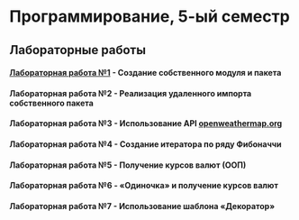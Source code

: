 # Программирование, 5-ый семестр
## Лабораторные работы
#### <a href = https://github.com/SArtemS/Lab5_1> Лабораторная работа №1</a> - Создание собственного модуля и пакета

#### <a> Лабораторная работа №2 </a> - Реализация удаленного импорта собственного пакета

#### <a> Лабораторная работа №3 </a> - Использование API <a href = https://openweathermap.org> openweathermap.org</a>

#### <a> Лабораторная работа №4 </a> - Создание итератора по ряду Фибоначчи

#### <a> Лабораторная работа №5 </a> - Получение курсов валют (ООП)

#### <a> Лабораторная работа №6 </a> - «Одиночка» и получение курсов валют

#### <a> Лабораторная работа №7 </a> - Использование шаблона «Декоратор»
